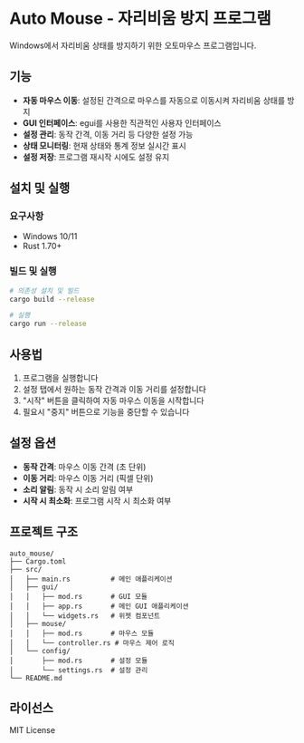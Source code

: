 # Auto Mouse - 자리비움 방지 프로그램

Windows에서 자리비움 상태를 방지하기 위한 오토마우스 프로그램입니다.

## 기능

- **자동 마우스 이동**: 설정된 간격으로 마우스를 자동으로 이동시켜 자리비움 상태를 방지
- **GUI 인터페이스**: egui를 사용한 직관적인 사용자 인터페이스
- **설정 관리**: 동작 간격, 이동 거리 등 다양한 설정 가능
- **상태 모니터링**: 현재 상태와 통계 정보 실시간 표시
- **설정 저장**: 프로그램 재시작 시에도 설정 유지

## 설치 및 실행

### 요구사항
- Windows 10/11
- Rust 1.70+

### 빌드 및 실행

```bash
# 의존성 설치 및 빌드
cargo build --release

# 실행
cargo run --release
```

## 사용법

1. 프로그램을 실행합니다
2. 설정 탭에서 원하는 동작 간격과 이동 거리를 설정합니다
3. "시작" 버튼을 클릭하여 자동 마우스 이동을 시작합니다
4. 필요시 "중지" 버튼으로 기능을 중단할 수 있습니다

## 설정 옵션

- **동작 간격**: 마우스 이동 간격 (초 단위)
- **이동 거리**: 마우스 이동 거리 (픽셀 단위)
- **소리 알림**: 동작 시 소리 알림 여부
- **시작 시 최소화**: 프로그램 시작 시 최소화 여부

## 프로젝트 구조

```
auto_mouse/
├── Cargo.toml
├── src/
│   ├── main.rs          # 메인 애플리케이션
│   ├── gui/
│   │   ├── mod.rs       # GUI 모듈
│   │   ├── app.rs       # 메인 GUI 애플리케이션
│   │   └── widgets.rs   # 위젯 컴포넌트
│   ├── mouse/
│   │   ├── mod.rs       # 마우스 모듈
│   │   └── controller.rs # 마우스 제어 로직
│   └── config/
│       ├── mod.rs       # 설정 모듈
│       └── settings.rs  # 설정 관리
└── README.md
```

## 라이선스

MIT License 